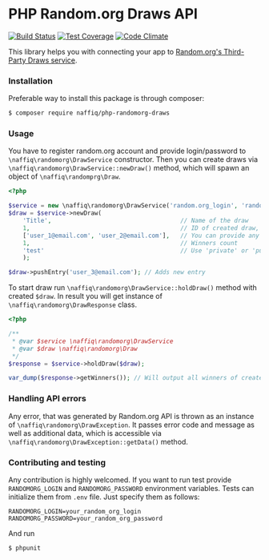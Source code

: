 # PHP Random.org Draws API

[![Build Status](https://travis-ci.org/naffiq/php-randomorg-draws.svg?branch=master)](https://travis-ci.org/naffiq/php-randomorg-draws)
[![Test Coverage](https://codeclimate.com/github/naffiq/php-randomorg-draws/badges/coverage.svg)](https://codeclimate.com/github/naffiq/php-randomorg-draws/coverage)
[![Code Climate](https://codeclimate.com/github/naffiq/php-randomorg-draws/badges/gpa.svg)](https://codeclimate.com/github/naffiq/php-randomorg-draws)


This library helps you with connecting your app to 
[Random.org's Third-Party Draws service](https://draws.random.org/).

### Installation

Preferable way to install this package is through composer:
 
```bash
$ composer require naffiq/php-randomorg-draws
```

### Usage

You have to register random.org account and provide login/password to `\naffiq\randomorg\DrawService`
constructor. Then you can create draws via `\naffiq\randomorg\DrawService::newDraw()` method, which
will spawn an object of `\naffiq\randomprg\Draw`.

```php
<?php

$service = new \naffiq\randomorg\DrawService('random.org_login', 'random.org_password');
$draw = $service->newDraw(
    'Title',                                    // Name of the draw
    1,                                          // ID of created draw, which will be passed to random.org
    ['user_1@email.com', 'user_2@email.com'],   // You can provide any unique identifiers of your participants
    1,                                          // Winners count 
    'test'                                      // Use 'private' or 'public' in production
    );

$draw->pushEntry('user_3@email.com'); // Adds new entry
```

To start draw run `\naffiq\randomorg\DrawService::holdDraw()` method with created `$draw`. In result
you will get instance of `\naffiq\randomorg\DrawResponse` class.

```php
<?php

/**
 * @var $service \naffiq\randomorg\DrawService
 * @var $draw \naffiq\randomorg\Draw
 */
$response = $service->holdDraw($draw);

var_dump($response->getWinners()); // Will output all winners of created draw
```

### Handling API errors

Any error, that was generated by Random.org API is thrown as an instance of `\naffiq\randomorg\DrawException`.
It passes error code and message as well as additional data, which is accessible via 
`\naffiq\randomorg\DrawException::getData()` method.

### Contributing and testing

Any contribution is highly welcomed. If you want to run test provide `RANDOMORG_LOGIN` and 
`RANDOMORG_PASSWORD` environment variables. Tests can initialize them from `.env` file. 
Just specify them as follows:
```.env
RANDOMORG_LOGIN=your_random_org_login
RANDOMORG_PASSWORD=your_random_org_password
```

And run
```bash
$ phpunit
```